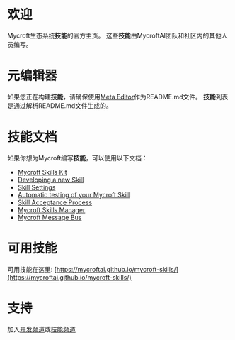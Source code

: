 # 欢迎

Mycroft生态系统**技能**的官方主页。 这些**技能**由MycroftAI团队和社区内的其他人员编写。

# 元编辑器

如果您正在构建**技能**，请确保使用[Meta Editor](https://raw.githack.com/MycroftAI/mycroft-skills/18.08/meta_editor.html)作为README.md文件。 **技能**列表是通过解析README.md文件生成的。

# 技能文档

如果你想为Mycroft编写**技能**，可以使用以下文档：

* [Mycroft Skills Kit](https://mycroft.ai/documentation/skills/msk/)
* [Developing a new Skill](https://mycroft.ai/documentation/skills/introduction-developing-skills/)
* [Skill Settings](https://mycroft.ai/documentation/skills/skill-settings/)
* [Automatic testing of your Mycroft Skill](https://mycroft.ai/documentation/skills/automatic-testing/)
* [Skill Acceptance Process](https://mycroft.ai/documentation/skills/skills-acceptance-process/)
* [Mycroft Skills Manager](https://mycroft.ai/documentation/msm/)
* [Mycroft Message Bus](https://mycroft.ai/documentation/message-bus/)

# 可用技能

可用技能在这里: [https://mycroftai.github.io/mycroft-skills/](https://mycroftai.github.io/mycroft-skills/)

# 支持

加入[开发频道](https://chat.mycroft.ai/community/channels/dev)或[技能频道](https://chat.mycroft.ai/community/channels/skills)

